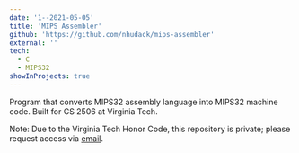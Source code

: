 ```yaml
---
date: '1--2021-05-05'
title: 'MIPS Assembler'
github: 'https://github.com/nhudack/mips-assembler'
external: ''
tech:
  - C
  - MIPS32
showInProjects: true
---
```


Program that converts MIPS32 assembly language into MIPS32 machine code. Built for CS 2506 at Virginia Tech.

Note: Due to the Virginia Tech Honor Code, this repository is private; please request access via [email](mailto:nhudack@gmail.com).
